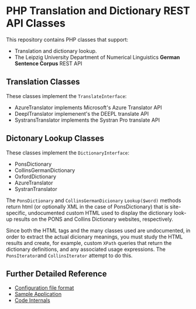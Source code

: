 # PHP Translation and Dictionary REST API Classes

This repository contains PHP classes that support:

- Translation and dictionary lookup.
- The Leipzig University Department of Numerical Linguistics **German Sentence Corpus** REST API

## Translation Classes

These classes implement the `TranslateInterface`:

- AzureTranslator implements Microsoft's Azure Translator API
- DeeplTranslator implemenent's the DEEPL translate API
- SystransTranslator implements the Systran Pro translate API

## Dictonary Lookup Classes

These classes implement the `DictionaryInterface`:

- PonsDictionary
- CollinsGermanDictionary
- OxfordDictionary
- AzureTranslator
- SystranTranslator

The `PonsDictionary` and `CollinsGermanDicionary` `Lookup($word)` methods return html (or optionally XML in the case of PonsDictionary) that is site-specific,
undocumented custom HTML used to display the dictionary look-up results on the PONS and Collins Dictionary websites, respectively.

Since both the HTML tags and the many classes used are undocumented, in order to extract the actual dicionary meanings, you must study the HTML results and create,
for example, custom `XPath` queries that return the dictionary definitions, and any associated usage expressions. The `PonsIterator`and `CollinsIterator` attempt
to do this.

## Further Detailed Reference

- [Configuration file format](docs/config.md)
- [Sample Application](docs/app.md)
- [Code Internals](docs/internals.md)
